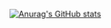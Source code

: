 [![Anurag's GitHub stats](https://github-readme-stats.vercel.app/api?username=evenwebb)](https://github.com/anuraghazra/github-readme-stats)

